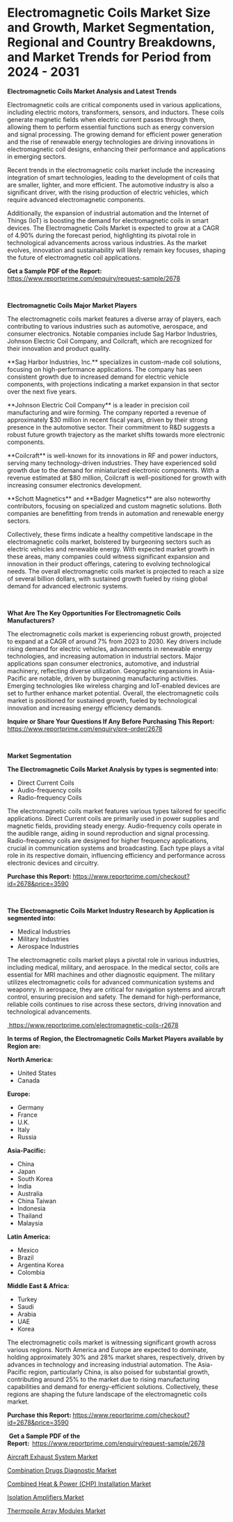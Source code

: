 <p><h1>Electromagnetic Coils Market Size and Growth, Market Segmentation, Regional and Country Breakdowns, and Market Trends for Period from 2024 -  2031</h1></p><p><strong>Electromagnetic Coils Market Analysis and Latest Trends</strong></p>
<p><p>Electromagnetic coils are critical components used in various applications, including electric motors, transformers, sensors, and inductors. These coils generate magnetic fields when electric current passes through them, allowing them to perform essential functions such as energy conversion and signal processing. The growing demand for efficient power generation and the rise of renewable energy technologies are driving innovations in electromagnetic coil designs, enhancing their performance and applications in emerging sectors.</p><p>Recent trends in the electromagnetic coils market include the increasing integration of smart technologies, leading to the development of coils that are smaller, lighter, and more efficient. The automotive industry is also a significant driver, with the rising production of electric vehicles, which require advanced electromagnetic components. </p><p>Additionally, the expansion of industrial automation and the Internet of Things (IoT) is boosting the demand for electromagnetic coils in smart devices. The Electromagnetic Coils Market is expected to grow at a CAGR of 4.90% during the forecast period, highlighting its pivotal role in technological advancements across various industries. As the market evolves, innovation and sustainability will likely remain key focuses, shaping the future of electromagnetic coil applications.</p></p>
<p><strong>Get a Sample PDF of the Report:&nbsp;</strong> <a href="https://www.reportprime.com/enquiry/request-sample/2678">https://www.reportprime.com/enquiry/request-sample/2678</a></p>
<p>&nbsp;</p>
<p><strong>Electromagnetic Coils Major Market Players</strong></p>
<p><p>The electromagnetic coils market features a diverse array of players, each contributing to various industries such as automotive, aerospace, and consumer electronics. Notable companies include Sag Harbor Industries, Johnson Electric Coil Company, and Coilcraft, which are recognized for their innovation and product quality.</p><p>**Sag Harbor Industries, Inc.** specializes in custom-made coil solutions, focusing on high-performance applications. The company has seen consistent growth due to increased demand for electric vehicle components, with projections indicating a market expansion in that sector over the next five years.</p><p>**Johnson Electric Coil Company** is a leader in precision coil manufacturing and wire forming. The company reported a revenue of approximately $30 million in recent fiscal years, driven by their strong presence in the automotive sector. Their commitment to R&D suggests a robust future growth trajectory as the market shifts towards more electronic components.</p><p>**Coilcraft** is well-known for its innovations in RF and power inductors, serving many technology-driven industries. They have experienced solid growth due to the demand for miniaturized electronic components. With a revenue estimated at $80 million, Coilcraft is well-positioned for growth with increasing consumer electronics development.</p><p>**Schott Magnetics** and **Badger Magnetics** are also noteworthy contributors, focusing on specialized and custom magnetic solutions. Both companies are benefitting from trends in automation and renewable energy sectors. </p><p>Collectively, these firms indicate a healthy competitive landscape in the electromagnetic coils market, bolstered by burgeoning sectors such as electric vehicles and renewable energy. With expected market growth in these areas, many companies could witness significant expansion and innovation in their product offerings, catering to evolving technological needs. The overall electromagnetic coils market is projected to reach a size of several billion dollars, with sustained growth fueled by rising global demand for advanced electronic systems.</p></p>
<p>&nbsp;</p>
<p><strong>What Are The Key Opportunities For Electromagnetic Coils Manufacturers?</strong></p>
<p><p>The electromagnetic coils market is experiencing robust growth, projected to expand at a CAGR of around 7% from 2023 to 2030. Key drivers include rising demand for electric vehicles, advancements in renewable energy technologies, and increasing automation in industrial sectors. Major applications span consumer electronics, automotive, and industrial machinery, reflecting diverse utilization. Geographic expansions in Asia-Pacific are notable, driven by burgeoning manufacturing activities. Emerging technologies like wireless charging and IoT-enabled devices are set to further enhance market potential. Overall, the electromagnetic coils market is positioned for sustained growth, fueled by technological innovation and increasing energy efficiency demands.</p></p>
<p><strong>Inquire or Share Your Questions If Any Before Purchasing This Report:</strong> <a href="https://www.reportprime.com/enquiry/pre-order/2678">https://www.reportprime.com/enquiry/pre-order/2678</a></p>
<p>&nbsp;</p>
<p><strong>Market Segmentation</strong></p>
<p><strong>The Electromagnetic Coils Market Analysis by types is segmented into:</strong></p>
<p><ul><li>Direct Current Coils</li><li>Audio-frequency coils</li><li>Radio-frequency Coils</li></ul></p>
<p><p>The electromagnetic coils market features various types tailored for specific applications. Direct Current coils are primarily used in power supplies and magnetic fields, providing steady energy. Audio-frequency coils operate in the audible range, aiding in sound reproduction and signal processing. Radio-frequency coils are designed for higher frequency applications, crucial in communication systems and broadcasting. Each type plays a vital role in its respective domain, influencing efficiency and performance across electronic devices and circuitry.</p></p>
<p><strong>Purchase this Report:&nbsp;</strong><a href="https://www.reportprime.com/checkout?id=2678&price=3590">https://www.reportprime.com/checkout?id=2678&price=3590</a></p>
<p>&nbsp;</p>
<p><strong>The Electromagnetic Coils Market Industry Research by Application is segmented into:</strong></p>
<p><ul><li>Medical Industries</li><li>Military Industries</li><li>Aerospace Industries</li></ul></p>
<p><p>The electromagnetic coils market plays a pivotal role in various industries, including medical, military, and aerospace. In the medical sector, coils are essential for MRI machines and other diagnostic equipment. The military utilizes electromagnetic coils for advanced communication systems and weaponry. In aerospace, they are critical for navigation systems and aircraft control, ensuring precision and safety. The demand for high-performance, reliable coils continues to rise across these sectors, driving innovation and technological advancements.</p></p>
<p><a href="https://www.reportprime.com/electromagnetic-coils-r2678">&nbsp;https://www.reportprime.com/electromagnetic-coils-r2678</a></p>
<p><strong>In terms of Region, the Electromagnetic Coils Market Players available by Region are:</strong></p>
<p>
    <p> <strong> North America: </strong>
        <ul>
            <li>United States</li>
            <li>Canada</li>
        </ul>
        </p> 
    <p> <strong> Europe: </strong>
        <ul>
            <li>Germany</li>
            <li>France</li>
            <li>U.K.</li>
            <li>Italy</li>
            <li>Russia</li>
        </ul>
        </p> 
    <p> <strong> Asia-Pacific: </strong>
        <ul>
            <li>China</li>
            <li>Japan</li>
            <li>South Korea</li>
            <li>India</li>
            <li>Australia</li>
            <li>China Taiwan</li>
            <li>Indonesia</li>
            <li>Thailand</li>
            <li>Malaysia</li>
        </ul>
        </p> 
    <p> <strong> Latin America: </strong>
        <ul>
            <li>Mexico</li>
            <li>Brazil</li>
            <li>Argentina Korea</li>
            <li>Colombia</li>
        </ul>
        </p> 
    <p> <strong> Middle East & Africa: </strong>
        <ul>
            <li>Turkey</li>
            <li>Saudi</li>
            <li>Arabia</li>
            <li>UAE</li>
            <li>Korea</li>
        </ul>
    </p>
    </p>
<p><p>The electromagnetic coils market is witnessing significant growth across various regions. North America and Europe are expected to dominate, holding approximately 30% and 28% market shares, respectively, driven by advances in technology and increasing industrial automation. The Asia-Pacific region, particularly China, is also poised for substantial growth, contributing around 25% to the market due to rising manufacturing capabilities and demand for energy-efficient solutions. Collectively, these regions are shaping the future landscape of the electromagnetic coils market.</p></p>
<p><strong>Purchase this Report: </strong><a href="https://www.reportprime.com/checkout?id=2678&price=3590">https://www.reportprime.com/checkout?id=2678&price=3590</a></p>
<p>&nbsp;<strong>Get a Sample PDF of the Report:&nbsp;&nbsp;</strong><a href="https://www.reportprime.com/enquiry/request-sample/2678">https://www.reportprime.com/enquiry/request-sample/2678</a></p>
<p><strong></strong></p>
<p><p><a href="https://www.linkedin.com/pulse/global-aircraft-exhaust-system-market-focus-product-type-luzee?trackingId=Pmt0BervQqWwSJxDKdUOGw%3D%3D">Aircraft Exhaust System Market</a></p><p><a href="https://issuu.com/reportprime-2/docs/combination-drugs-diagnostic-market_8f8c6a00aa0878">Combination Drugs Diagnostic Market</a></p><p><a href="https://issuu.com/reportprime-2/docs/combined-heat-power-chp-installatio_53dc24bcdaa5c4">Combined Heat & Power (CHP) Installation Market</a></p><p><a href="https://github.com/ashepherd82/Market-Research-Report-List-6/blob/main/isolation-amplifiers-market.md">Isolation Amplifiers Market</a></p><p><a href="https://github.com/JakirUddin651/Market-Research-Report-List-1/blob/main/thermopile-array-modules-market.md">Thermopile Array Modules Market</a></p></p>